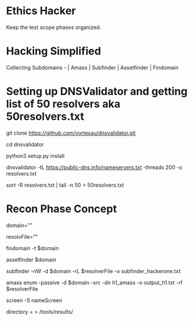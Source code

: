 # Ethics Hacker
Keep the test scope phases organized.

# Hacking Simplified
Collecting Subdomains - | Amass | Subfinder | Assetfinder | Findomain

# Setting up DNSValidator and getting list of 50 resolvers aka 50resolvers.txt

git clone https://github.com/vortexau/dnsvalidator.git

cd dnsvalidator

python3 setup.py install

dnsvalidator -tL https://public-dns.info/nameservers.txt -threads 200 -o resolvers.txt

sort -R resolvers.txt | tail -n 50 > 50resolvers.txt

# Recon Phase Concept
domain="" 

resolvFile=""

findomain -t $domain

assetfinder $domain 

subfinder -nW -d $domain -rL $resolverFile -o subfinder_hackerone.txt

amass enum -passive -d $domain -src -dir h1_amass -o output_h1.txt -rf $resolverFile

screen -S nameScreen 

directory = > /tools/results/




